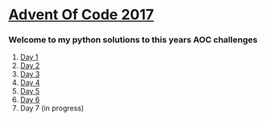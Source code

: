 <a href="https://www.adventofcode.com" target="_blank">Advent Of Code 2017</a>
======
### Welcome to my python solutions to this years AOC challenges
1. [Day 1](day1.py)
2. [Day 2](day2.py)
3. [Day 3](day3.py)
4. [Day 4](day4.py)
5. [Day 5](day5.py)
6. [Day 6](day6.py)
7. Day 7 (in progress)
